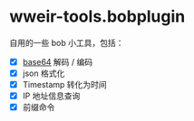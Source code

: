 # wweir-tools.bobplugin

自用的一些 bob 小工具，包括：

- [x] [base64](https://github.com/dankogai/js-base64/blob/main/base64.js) 解码 / 编码
- [x] json 格式化
- [x] Timestamp 转化为时间
- [x] IP 地址信息查询
- [x] 前缀命令
